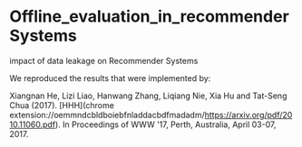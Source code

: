 # Offline_evaluation_in_recommenderSystems
impact of data leakage on Recommender Systems


We reproduced the results that were implemented by:

Xiangnan He, Lizi Liao, Hanwang Zhang, Liqiang Nie, Xia Hu and Tat-Seng Chua (2017). [HHH](chrome extension://oemmndcbldboiebfnladdacbdfmadadm/https://arxiv.org/pdf/2010.11060.pdf). In Proceedings of WWW '17, Perth, Australia, April 03-07, 2017.


